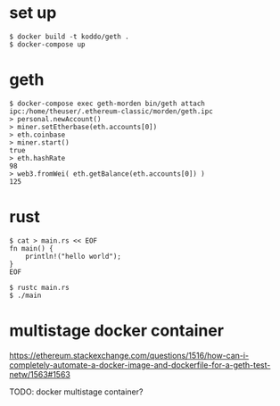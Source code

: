 
# set up

```
$ docker build -t koddo/geth .
$ docker-compose up
```

# geth

```
$ docker-compose exec geth-morden bin/geth attach ipc:/home/theuser/.ethereum-classic/morden/geth.ipc
> personal.newAccount()
> miner.setEtherbase(eth.accounts[0])
> eth.coinbase
> miner.start()
true
> eth.hashRate
98
> web3.fromWei( eth.getBalance(eth.accounts[0]) )
125
```

# rust

```
$ cat > main.rs << EOF
fn main() {
    println!("hello world");
}
EOF

$ rustc main.rs
$ ./main

```



# multistage docker container

https://ethereum.stackexchange.com/questions/1516/how-can-i-completely-automate-a-docker-image-and-dockerfile-for-a-geth-test-netw/1563#1563

TODO: docker multistage container?


